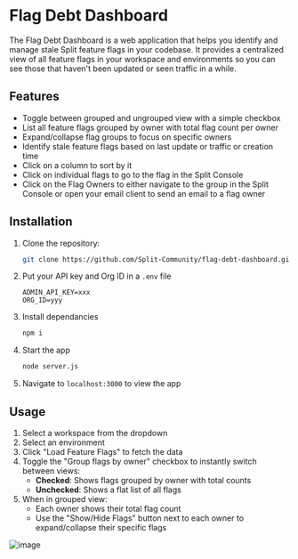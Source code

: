 # Flag Debt Dashboard

The Flag Debt Dashboard is a web application that helps you identify and manage stale Split feature flags in your codebase. It provides a centralized view of all feature flags in your workspace and environments so you can see those that haven't been updated or seen traffic in a while.

## Features

- Toggle between grouped and ungrouped view with a simple checkbox
- List all feature flags grouped by owner with total flag count per owner
- Expand/collapse flag groups to focus on specific owners
- Identify stale feature flags based on last update or traffic or creation time
- Click on a column to sort by it
- Click on individual flags to go to the flag in the Split Console
- Click on the Flag Owners to either navigate to the group in the Split Console or open your email client to send an email to a flag owner


## Installation

1. Clone the repository:

   ```bash
   git clone https://github.com/Split-Community/flag-debt-dashboard.git

2. Put your API key and Org ID in a `.env` file 
    ```
    ADMIN_API_KEY=xxx
    ORG_ID=yyy

3. Install dependancies
    ```bash
    npm i

4. Start the app
    ```bash
    node server.js

5. Navigate to `localhost:3000` to view the app

## Usage

1. Select a workspace from the dropdown
2. Select an environment
3. Click "Load Feature Flags" to fetch the data
4. Toggle the "Group flags by owner" checkbox to instantly switch between views:
   - **Checked**: Shows flags grouped by owner with total counts
   - **Unchecked**: Shows a flat list of all flags
5. When in grouped view:
   - Each owner shows their total flag count
   - Use the "Show/Hide Flags" button next to each owner to expand/collapse their specific flags

![image](https://github.com/user-attachments/assets/7ff1bfba-2bfe-4f10-828b-d975c51db78b)






